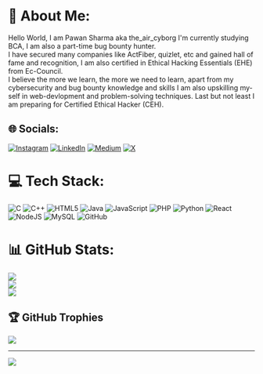 # 💫 About Me:
Hello World, I am Pawan Sharma aka the_air_cyborg I'm currently studying BCA, I am also a part-time bug bounty hunter.<br>I have secured many companies like ActFiber, quizlet, etc and gained hall of fame and recognition, I am also certified in Ethical Hacking Essentials (EHE) from Ec-Council.<br>I believe the more we learn, the more we need to learn, apart from my cybersecurity and bug bounty knowledge and skills I am also upskilling my-self in web-devlopment and problem-solving techniques. Last but not least I am preparing for Certified Ethical Hacker (CEH). 


## 🌐 Socials:
[![Instagram](https://img.shields.io/badge/Instagram-%23E4405F.svg?logo=Instagram&logoColor=white)](https://www.instagram.com/pawansharma12012/) [![LinkedIn](https://img.shields.io/badge/LinkedIn-%230077B5.svg?logo=linkedin&logoColor=white)](https://www.linkedin.com/in/pawan-sharma-b42a21240/) [![Medium](https://img.shields.io/badge/Medium-12100E?logo=medium&logoColor=white)](https://medium.com/@the.air.cyborg) [![X](https://img.shields.io/badge/X-black.svg?logo=X&logoColor=white)](https://x.com/sharmapawan1011) 

# 💻 Tech Stack:
![C](https://img.shields.io/badge/c-%2300599C.svg?style=for-the-badge&logo=c&logoColor=white) ![C++](https://img.shields.io/badge/c++-%2300599C.svg?style=for-the-badge&logo=c%2B%2B&logoColor=white) ![HTML5](https://img.shields.io/badge/html5-%23E34F26.svg?style=for-the-badge&logo=html5&logoColor=white) ![Java](https://img.shields.io/badge/java-%23ED8B00.svg?style=for-the-badge&logo=openjdk&logoColor=white) ![JavaScript](https://img.shields.io/badge/javascript-%23323330.svg?style=for-the-badge&logo=javascript&logoColor=%23F7DF1E) ![PHP](https://img.shields.io/badge/php-%23777BB4.svg?style=for-the-badge&logo=php&logoColor=white) ![Python](https://img.shields.io/badge/python-3670A0?style=for-the-badge&logo=python&logoColor=ffdd54) ![React](https://img.shields.io/badge/react-%2320232a.svg?style=for-the-badge&logo=react&logoColor=%2361DAFB) ![NodeJS](https://img.shields.io/badge/node.js-6DA55F?style=for-the-badge&logo=node.js&logoColor=white) ![MySQL](https://img.shields.io/badge/mysql-4479A1.svg?style=for-the-badge&logo=mysql&logoColor=white) ![GitHub](https://img.shields.io/badge/github-%23121011.svg?style=for-the-badge&logo=github&logoColor=white)
# 📊 GitHub Stats:
![](https://github-readme-stats.vercel.app/api?username=Pawansharma12012&theme=dark&hide_border=false&include_all_commits=true&count_private=true)<br/>
![](https://github-readme-streak-stats.herokuapp.com/?user=Pawansharma12012&theme=dark&hide_border=false)<br/>
![](https://github-readme-stats.vercel.app/api/top-langs/?username=Pawansharma12012&theme=dark&hide_border=false&include_all_commits=true&count_private=true&layout=compact)

## 🏆 GitHub Trophies
![](https://github-profile-trophy.vercel.app/?username=Pawansharma12012&theme=radical&no-frame=false&no-bg=true&margin-w=4)

---
[![](https://visitcount.itsvg.in/api?id=Pawansharma12012&icon=0&color=0)](https://visitcount.itsvg.in)

<!-- Proudly created with GPRM ( https://gprm.itsvg.in ) -->
